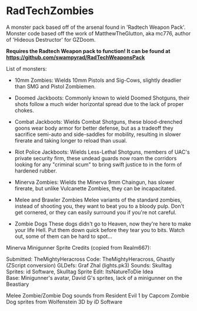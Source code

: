 # RadTechZombies

A monster pack based off of the arsenal found in 'Radtech Weapon Pack'.
Monster code based off the work of MatthewTheGlutton, aka mc776, author of 'Hideous Destructor' for GZDoom.

**Requires the Radtech Weapon pack to function! It can be found at <https://github.com/swampyrad/RadTechWeaponsPack>**

List of monsters:

- 10mm Zombies:
Wields 10mm Pistols and Sig-Cows, slightly deadlier than SMG and Pistol Zombiemen.

- Doomed Jackboots:
Commonly known to wield Doomed Shotguns, their shots follow a much wider horizontal spread due to the lack of proper chokes.

- Combat Jackboots:
Wields Combat Shotguns, these blood-drenched goons wear body armor for better defense, but as a tradeoff they sacrifice semi-auto and side-saddles for mobility, resulting in slower firerate and taking longer to reload than usual.

- Riot Police Jackboots:
Wields Less-Lethal Shotguns, members of UAC's private security firm, these undead guards now roam the corridors looking for any "criminal scum" to bring swift justice to in the form of hardened rubber.

- Minerva Zombies:
Wields the Minerva 9mm Chaingun, has slower firerate, but unlike Vulcanette Zombies, they can be incapacitated.

- Melee and Brawler Zombies
Melee variants of the standard zombies, instead of shooting you, they want to beat you to a bloody pulp. Don't get cornered, or they can easily surround you if you're not careful.

- Zombie Dogs
These dogs didn't go to Heaven, now they're here to make your life Hell. Put them down quick before they tear you to bits. Watch out, some of them can be hard to spot...

Minerva Minigunner Sprite Credits (copied from Realm667):

Submitted: TheMightyHeracross
Code: TheMightyHeracross, Ghastly (ZScript conversion)
GLDefs: Graf Zhal (lights.pk3)
Sounds: Skulltag
Sprites: id Software, Skulltag
Sprite Edit: ItsNatureToDie
Idea Base: Minigunner's avatar, David G's sprites, lack of a minigunner on the Beastiary

Melee Zombie/Zombie Dog sounds from Resident Evil 1 by Capcom
Zombie Dog sprites from Wolfenstein 3D by iD Software
